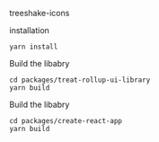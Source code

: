 treeshake-icons

installation

```
yarn install
```

Build the libabry

```
cd packages/treat-rollup-ui-library
yarn build
```

Build the libabry

```
cd packages/create-react-app
yarn build
```
